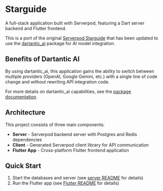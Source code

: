 # Starguide

A full-stack application built with Serverpod, featuring a Dart server backend
and Flutter frontend.

This is a port of the original [Serverpod
Starguide](https://github.com/serverpod/starguide) that has been updated to use
the [dartantic_ai](https://pub.dev/packages/dartantic_ai) package for AI model
integration.

## Benefits of Dartantic AI

By using dartantic_ai, this application gains the ability to switch between
multiple providers (OpenAI, Google Gemini, etc.) with a single line of code
change and without rewriting API integration code.

For more details on dartantic_ai capabilities, see the [package
documentation](https://pub.dev/packages/dartantic_ai).

## Architecture

This project consists of three main components:

- **Server** - Serverpod backend server with Postgres and Redis dependencies
- **Client** - Generated Serverpod client library for API communication  
- **Flutter App** - Cross-platform Flutter frontend application

## Quick Start

1. Start the databases and server (see [server
   README](starguide_server/README.md) for details)
2. Run the Flutter app (see [Flutter README](starguide_flutter/README.md) for
   details)
